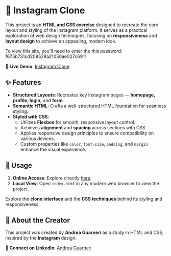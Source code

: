 # 📸 Instagram Clone

This project is an **HTML and CSS exercise** designed to recreate the core layout and styling of the Instagram platform. It serves as a practical exploration of web design techniques, focusing on **responsiveness** and **layout design** to achieve an appealing, modern look.

To view this site, you'll need to enter the this password: f675b731cd208528a21050ae027c6911

🔗 **Live Demo**: [Instagram Clone](https://insta-clone-ag.netlify.app/)

## ✨ Features
- **Structured Layouts**: Recreates key Instagram pages — **homepage, profile, login,** and **form**.
- **Semantic HTML**: Crafts a well-structured HTML foundation for seamless styling.
- **Styled with CSS**: 
  - Utilizes **Flexbox** for smooth, responsive layout control.
  - Achieves **alignment** and **spacing** across sections with CSS.
  - Applies responsive design principles to ensure compatibility on various devices.
  - Custom properties like `color`, `font-size`, `padding`, and `margin` enhance the visual experience.

## 🚀 Usage
1. **Online Access**: Explore directly [here](https://insta-clone-ag.netlify.app/).
2. **Local View**: Open `index.html` in any modern web browser to view the project.

Explore the **clone interface** and the **CSS techniques** behind its styling and responsiveness.

## 👤 About the Creator
This project was created by **Andrea Guarneri** as a study in HTML and CSS, inspired by the **Instagram** design.

🔗 **Connect on LinkedIn**: [Andrea Guarneri](https://www.linkedin.com/in/andrea-guarneri) 
